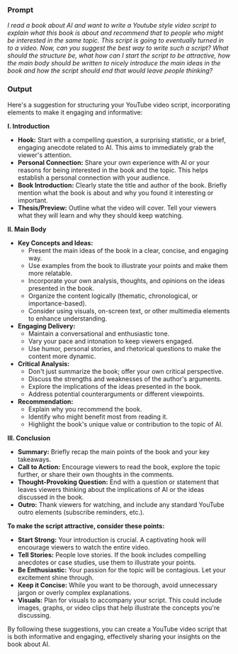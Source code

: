 ### Prompt

*I read a book about AI and want to write a Youtube style video script to explain what this book is about and recommend that to people who might be interested in the same topic. This script is going to eventually turned in to a video. Now, can you suggest the best way to write such a script? What should the structure be, what how can I start the script to be attractive, how the main body should be written to nicely introduce the main ideas in the book and how the script should end that would leave people thinking?*

### Output


Here's a suggestion for structuring your YouTube video script, incorporating elements to make it engaging and informative:

**I. Introduction**

- **Hook:** Start with a compelling question, a surprising statistic, or a brief, engaging anecdote related to AI. This aims to immediately grab the viewer's attention.
- **Personal Connection:** Share your own experience with AI or your reasons for being interested in the book and the topic. This helps establish a personal connection with your audience.
- **Book Introduction:** Clearly state the title and author of the book. Briefly mention what the book is about and why you found it interesting or important.
- **Thesis/Preview:** Outline what the video will cover. Tell your viewers what they will learn and why they should keep watching.

**II. Main Body**

- **Key Concepts and Ideas:**
    - Present the main ideas of the book in a clear, concise, and engaging way.
    - Use examples from the book to illustrate your points and make them more relatable.
    - Incorporate your own analysis, thoughts, and opinions on the ideas presented in the book.
    - Organize the content logically (thematic, chronological, or importance-based).
    - Consider using visuals, on-screen text, or other multimedia elements to enhance understanding.
- **Engaging Delivery:**
    - Maintain a conversational and enthusiastic tone.
    - Vary your pace and intonation to keep viewers engaged.
    - Use humor, personal stories, and rhetorical questions to make the content more dynamic.
- **Critical Analysis:**
    - Don't just summarize the book; offer your own critical perspective.
    - Discuss the strengths and weaknesses of the author's arguments.
    - Explore the implications of the ideas presented in the book.
    - Address potential counterarguments or different viewpoints.
- **Recommendation:**
    - Explain why you recommend the book.
    - Identify who might benefit most from reading it.
    - Highlight the book's unique value or contribution to the topic of AI.

**III. Conclusion**

- **Summary:** Briefly recap the main points of the book and your key takeaways.
- **Call to Action:** Encourage viewers to read the book, explore the topic further, or share their own thoughts in the comments.
- **Thought-Provoking Question:** End with a question or statement that leaves viewers thinking about the implications of AI or the ideas discussed in the book.
- **Outro:** Thank viewers for watching, and include any standard YouTube outro elements (subscribe reminders, etc.).

**To make the script attractive, consider these points:**

- **Start Strong:** Your introduction is crucial. A captivating hook will encourage viewers to watch the entire video.
- **Tell Stories:** People love stories. If the book includes compelling anecdotes or case studies, use them to illustrate your points.
- **Be Enthusiastic:** Your passion for the topic will be contagious. Let your excitement shine through.
- **Keep it Concise:** While you want to be thorough, avoid unnecessary jargon or overly complex explanations.
- **Visuals:** Plan for visuals to accompany your script. This could include images, graphs, or video clips that help illustrate the concepts you're discussing.

By following these suggestions, you can create a YouTube video script that is both informative and engaging, effectively sharing your insights on the book about AI.
